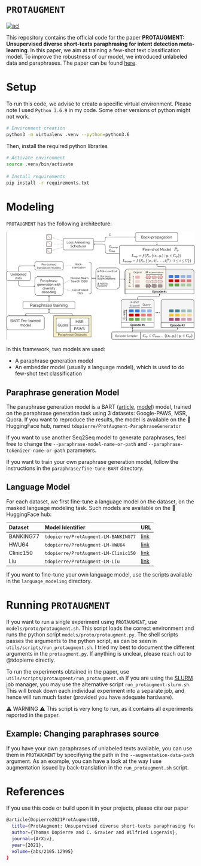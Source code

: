 # `PROTAUGMENT`

[![acl](http://img.shields.io/badge/ACL-2021-f31f32)](https://arxiv.org/abs/2105.12995)

This repository contains the official code for the paper **PROTAUGMENT: Unsupervised diverse short-texts paraphrasing for intent detection meta-learning**. In this paper, we aim at training a few-shot text classification model. To improve the robustness of our model, we introduced unlabeled data and paraphrases. The paper can be found [here](https://arxiv.org/abs/2105.12995). 

# Setup 

To run this code, we advise to create a specific virtual environment. Please note I used `Python 3.6.9` in my code. Some other versions of python might not work. 
```bash
# Environment creation
python3 -m virtualenv .venv --python=python3.6
```
Then, install the required python libraries
```bash
# Activate environment
source .venv/bin/activate

# Install requirements
pip install -r requirements.txt
```

# Modeling

``PROTAUGMENT`` has the following architecture:

![alt text](github/figures/protaugment.png)

In this framework, two models are used: 
- A paraphrase generation model
- An embedder model (usually a language model), which is used to do few-shot text classification 

## Paraphrase generation Model

The paraphrase generation model is a BART ([article](https://ai.facebook.com/research/publications/bart-denoising-sequence-to-sequence-pre-training-for-natural-language-generation-translation-and-comprehension/), [model](https://huggingface.co/facebook/bart-base)) model, trained on the paraphrase generation task using 3 datasets: Google-PAWS, MSR, Quora. If you want to reproduce the results, the model is available on the 🤗 HuggingFace hub, named `tdopierre/ProtAugment-ParaphraseGenerator`

If you want to use another Seq2Seq model to generate paraphrases, feel free to change the `--paraphrase-model-name-or-path` and `--paraphrase-tokenizer-name-or-path` parameters.

If you want to train your own paraphrase generation model, follow the instructions in the `paraphrase/fine-tune-BART` directory.

## Language Model

For each dataset, we first fine-tune a language model on the dataset, on the masked language modeling task. Such models are available on the 🤗 HuggingFace hub:

| Dataset   | Model Identifier                   | URL |
| :-------- | :-------------------------------- | :---------- |
| BANKING77 | `tdopierre/ProtAugment-LM-BANKING77` | [link](https://huggingface.co/tdopierre/ProtAugment-LM-BANKING77) |
| HWU64     | `tdopierre/ProtAugment-LM-HWU64`     | [link](https://huggingface.co/tdopierre/ProtAugment-LM-HWU64) |
| Clinic150 | `tdopierre/ProtAugment-LM-Clinic150` | [link](https://huggingface.co/tdopierre/ProtAugment-LM-Clinic150) |
| Liu       | `tdopierre/ProtAugment-LM-Liu`       | [link](https://huggingface.co/tdopierre/ProtAugment-LM-Liu)

If you want to fine-tune your own language model, use the scripts available in the `language_modeling` directory. 

# Running `PROTAUGMENT`

If you want to run a single experiment using `PROTAUGMENT`, use `models/proto/protaugment.sh`. This script loads the correct environment and runs the python script `models/proto/protaugment.py`. The shell scripts passes the arguments to the python script, as can be seen in `utils/scripts/run_protaugment.sh`. I tried my best to document the different arguments in the `protaugment.py`. If anything is unclear, please reach out to @tdopierre directly.

To run the experiments obtained in the paper, use  `utils/scripts/protaugment/run_protaugment.sh`
If you are using the [SLURM](https://slurm.schedmd.com/overview.html) job manager, you may use the alternative script `run_protaugment-slurm.sh`. This will break down each individual experiment into a separate job, and hence will run much faster (provided you have adequate hardware).

⚠️ WARNING ⚠️
This script is very long to run, as it contains all experiments reported in the paper.

## Example: Changing paraphrases source

If you have your own paraphrases of unlabeled texts available, you can use them in `PROTAUGMENT` by specifiying the path in the `--augmentation-data-path` argument. As an example, you can have a look at the way I use augmentation issued by back-translation in the `run_protaugment.sh` script.

# References

If you use this code or build upon it in your projects, please cite our paper
```bash
@article{Dopierre2021ProtAugmentUD,
  title={ProtAugment: Unsupervised diverse short-texts paraphrasing for intent detection meta-learning},
  author={Thomas Dopierre and C. Gravier and Wilfried Logerais},
  journal={ArXiv},
  year={2021},
  volume={abs/2105.12995}
}
```

